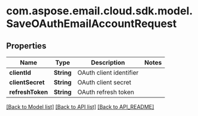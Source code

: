 
# com.aspose.email.cloud.sdk.model.SaveOAuthEmailAccountRequest

## Properties
Name | Type | Description | Notes
------------ | ------------- | ------------- | -------------
**clientId** | **String** | OAuth client identifier | 
**clientSecret** | **String** | OAuth client secret | 
**refreshToken** | **String** | OAuth refresh token | 


[[Back to Model list]](API_README.md#documentation-for-models) [[Back to API list]](API_README.md#documentation-for-api-endpoints) [[Back to API_README]](API_README.md)

